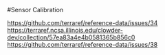 #Sensor Calibration

https://github.com/terraref/reference-data/issues/34
https://terraref.ncsa.illinois.edu/clowder-dev/collection/57ea83a4e4b0581365b856c0
https://github.com/terraref/reference-data/issues/38





